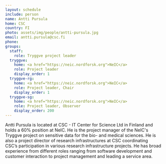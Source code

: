 ```yaml
---
layout: schedule
include: person
name: Antti Pursula
home: CSC
country: FI
photo: assets/img/people/antti-pursula.jpg
email: antti.pursula@csc.fi
phone:
groups:
  staff:
    role: Tryggve project leader
  tryggve:
    home: <a href="https://neic.nordforsk.org">NeIC</a>
    role: Project leader
    display_order: 1
  tryggve-rg:
    home: <a href="https://neic.nordforsk.org">NeIC</a>
    role: Project leader, Chair
    display_order: 1
  tryggve-sg:
    home: <a href="https://neic.nordforsk.org">NeIC</a>
    role: Project leader, Observer
    display_order: 200
---
```


Antti Pursula is located at CSC - IT Center for Science Ltd in Finland and holds
a 60% position at NeIC. He is the project manager of the NeIC's Tryggve project
on sensitive data for the bio- and medical sciences. He is also a project
director of research infrastructures at CSC coordinating CSC’s participation in
various research infrastructure projects. He has broad experience from different
roles ranging from software development and customer interaction to project
management and leading a service area.
